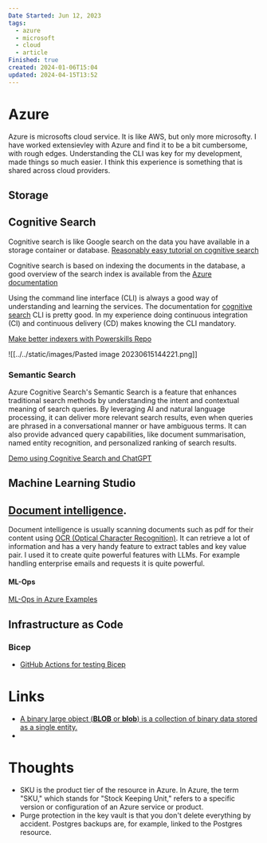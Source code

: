 ```yaml
---
Date Started: Jun 12, 2023
tags:
  - azure
  - microsoft
  - cloud
  - article
Finished: true
created: 2024-01-06T15:04
updated: 2024-04-15T13:52
---
```

# Azure
Azure is microsofts cloud service. It is like AWS, but only more microsofty. I have worked extensievley with Azure and find it to be a bit cumbersome, with rough edges. Understanding the CLI was key for my development, made things so much easier.  I think this experience is something that is shared across cloud providers. 


## Storage 

## Cognitive Search
Cognitive search is like Google search on the data you have available in a storage container or database. 
[Reasonably easy tutorial on cognitive search](https://learn.microsoft.com/en-us/azure/search/cognitive-search-quickstart-blob)

Cognitive search is based on indexing the documents in the database, a good overview of the search index is available from the [Azure documentation](https://learn.microsoft.com/en-us/azure/search/search-what-is-an-index)

Using the command line interface (CLI) is always a good way of understanding and learning the services.  The documentation for [cognitive search](https://learn.microsoft.com/en-us/azure/search/search-manage-azure-cli) CLI is pretty good. In my experience doing continuous integration (CI) and continuous delivery (CD) makes knowing the CLI mandatory. 

[Make better indexers with Powerskills Repo]( https://github.com/Azure-Samples/azure-search-power-skills)

![[../../static/images/Pasted image 20230615144221.png]]
### Semantic Search
Azure Cognitive Search's Semantic Search is a feature that enhances traditional search methods by understanding the intent and contextual meaning of search queries. By leveraging AI and natural language processing, it can deliver more relevant search results, even when queries are phrased in a conversational manner or have ambiguous terms. It can also provide advanced query capabilities, like document summarisation, named entity recognition, and personalized ranking of search results.

[Demo using Cognitive Search and ChatGPT](https://github.com/Azure-Samples/azure-search-openai-demo/blob/main/README.md)


## Machine Learning Studio

## [Document intelligence](https://learn.microsoft.com/en-us/azure/ai-services/document-intelligence/concept-read?view=doc-intel-4.0.0). 

Document intelligence is usually scanning documents such as pdf for their content using [OCR (Optical Character Recognition)](https://en.wikipedia.org/wiki/Optical_character_recognition).  It can retrieve a lot of information and has a very handy feature to extract tables and key value pair. I used it to create quite powerful features with LLMs. For example handling enterprise emails and requests it is quite powerful. 

#### ML-Ops
[ML-Ops in Azure Examples](https://github.com/microsoft/MLOps)



## Infrastructure as Code 

### Bicep
- [GitHub Actions for testing Bicep](https://github.com/Azure-Samples/bicep-github-actions)

# Links
- [A binary large object (**BLOB** or **blob**) is a collection of binary data stored as a single entity.](https://en.wikipedia.org/wiki/Binary_large_object)
- 

# Thoughts 
- SKU is the product tier of the resource in Azure. In Azure, the term "SKU," which stands for "Stock Keeping Unit," refers to a specific version or configuration of an Azure service or product. 
- Purge protection in the key vault is that you don't delete everything by accident. Postgres backups are, for example, linked to the Postgres resource. 


